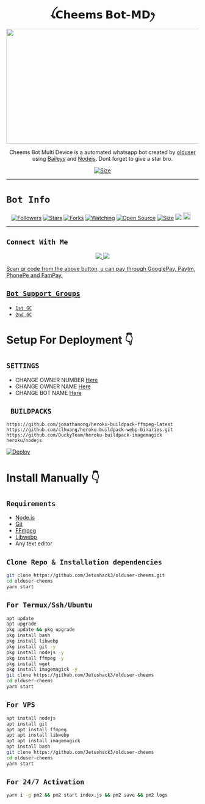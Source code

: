 <h1 align="center">ꪶ𝗖𝗵𝗲𝗲𝗺𝘀 𝗕𝗼𝘁-𝗠𝗗ꫂ<br></h1>
<p align="center">
  <img src="https://telegra.ph/file/8adfac9d34c43ce444fbf.jpg" width="540" height="300" />
</p>

<p align="center">
Cheems Bot Multi Device is a automated whatsapp bot created by <a href="https://github.com/Jetushack3" target="_blank">olduser</a> using <a href="https://github.com/adiwajshing/Baileys" target="_blank">Baileys</a> and <a href="https://github.com/nodejs" target="_blank">Nodejs</a>. Dont forget to give a star bro.
</p>

<p align="center">
<a href="https://youtu.be/imFIX-Wrt3s"><img title="Size" src="https://img.shields.io/badge/Tutorial-Video-green"></a>
</p>

------

# ```Bot Info```
<p align="center">
<a href="https://github.com/Jetushack3/followers"><img title="Followers" src="https://img.shields.io/github/followers/jetushack3?color=red&style=flat-square"></a>
<a href="https://github.com/Jetushack3/olduser-cheems/stargazers/"><img title="Stars" src="https://img.shields.io/github/stars/jetushack3/olduser-cheems?color=blue&style=flat-square"></a>
<a href="https://github.com/Jetushack3/olduser-cheems/network/members"><img title="Forks" src="https://img.shields.io/github/forks/jetushack3/olduser-cheems?color=red&style=flat-square"></a>
<a href="https://github.com/Jetushack3/olduser-cheems/watchers"><img title="Watching" src="https://img.shields.io/github/watchers/jetushack3/olduser-cheems?label=Watchers&color=blue&style=flat-square"></a>
<a href="https://github.com/Jetushack3/olduser-cheems"><img title="Open Source" src="https://img.shields.io/badge/Author-olduser%20Bot%20Inc.-red?v=103"></a>
<a href="https://github.com/Jetushack3/olduser-cheems/"><img title="Size" src="https://img.shields.io/github/repo-size/jetushack3/olduser-cheems?style=flat-square&color=green"></a>
<a href="https://hits.seeyoufarm.com"><img src="https://hits.seeyoufarm.com/api/count/incr/badge.svg?url=https%3A%2F%2Fgithub.com%2Fjetushack3%2Folduser-cheems&count_bg=%2379C83D&title_bg=%23555555&icon=probot.svg&icon_color=%2300FF6D&title=hits&edge_flat=false"/></a>
<a href="https://github.com/Jetushack3/olduser-cheems/graphs/commit-activity"><img height="20" src="https://img.shields.io/badge/Maintained%3F-yes-green.svg"></a>&nbsp;&nbsp;
</p>
<p align='center'>
    </p>

-------

## ```Connect With Me```
<p align="center">
<a href="https://wa.me/918602239106"><img src="https://img.shields.io/badge/Contact olduser-25D366?style=for-the-badge&logo=whatsapp&logoColor=white"/>
<a href="https://chat.whatsapp.com/IHP6JLwAIi4HeVJMDJPw1N"><img src="https://img.shields.io/badge/Join Official GC-25D366?style=for-the-badge&logo=whatsapp&logoColor=white"/>
<br>
</p>

<p align="left">
Scan qr code from the above button, u can pay through GooglePay, Paytm, PhonePe and FamPay.
</p>

## ```Bot Support Groups```

- [`1st GC`](https://chat.whatsapp.com/IHP6JLwAIi4HeVJMDJPw1N)
- [`2nd GC`](https://chat.whatsapp.com/IHP6JLwAIi4HeVJMDJPw1N)

# Setup For Deployment 👇

## `SETTINGS`

- CHANGE OWNER NUMBER [Here](https://github.com/Jetushack3/olduser-cheems/blob/master/config/config.json#L25)
- CHANGE OWNER NAME [Here](https://github.com/Jetushack3/olduser-cheems/blob/master/config/config.json#L30)
- CHANGE BOT NAME [Here](https://github.com/Jetushack3/olduser-cheems/blob/master/config/config.json#L29)

## ` BUILDPACKS`

```
https://github.com/jonathanong/heroku-buildpack-ffmpeg-latest
https://github.com/clhuang/heroku-buildpack-webp-binaries.git
https://github.com/DuckyTeam/heroku-buildpack-imagemagick
heroku/nodejs
```

[![Deploy](https://www.herokucdn.com/deploy/button.svg)](https://heroku.com/deploy?template=https://github.com/Jetushack3/olduser-cheems/)

# Install Manually 👇
## `Requirements`
* [Node.js](https://nodejs.org/en/)
* [Git](https://git-scm.com/downloads)
* [FFmpeg](https://github.com/BtbN/FFmpeg-Builds/releases/download/autobuild-2020-12-08-13-03/ffmpeg-n4.3.1-26-gca55240b8c-win64-gpl-4.3.zip)
* [Libwebp](https://developers.google.com/speed/webp/download)
* Any text editor
## `Clone Repo & Installation dependencies`
```bash
git clone https://github.com/Jetushack3/olduser-cheems.git
cd olduser-cheems
yarn start
```
## `For Termux/Ssh/Ubuntu`
```bash
apt update
apt upgrade
pkg update && pkg upgrade
pkg install bash
pkg install libwebp
pkg install git -y
pkg install nodejs -y 
pkg install ffmpeg -y 
pkg install wget
pkg install imagemagick -y
git clone https://github.com/Jetushack3/olduser-cheems
cd olduser-cheems
yarn start
```
## `For VPS`
```bash
apt install nodejs 
apt install git 
apt apt install ffmpeg 
apt apt install libwebp 
apt apt install imagemagick
apt install bash
git clone https://github.com/Jetushack3/olduser-cheems
cd olduser-cheems
yarn start
```
## `For 24/7 Activation`
```bash
yarn i -g pm2 && pm2 start index.js && pm2 save && pm2 logs
```
